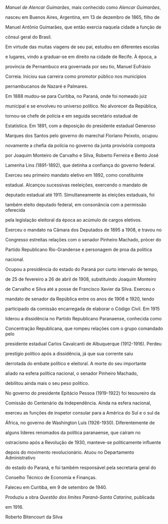 

*Manuel de Alencar Guimarães*, mais conhecido como *Alencar Guimarães*,

nasceu em Buenos Aires, Argentina, em 13 de dezembro de 1865, filho de

Manuel Antônio Guimarães, que então exercia naquela cidade a função de

cônsul geral do Brasil.



Em virtude das muitas viagens de seu pai, estudou em diferentes escolas

e lugares, vindo a graduar-se em direito na cidade de Recife. À época, a

província de Pernambuco era governada por seu tio, Manuel Eufrásio

Correia. Iniciou sua carreira como promotor público nos municípios

pernambucanos de Nazaré e Palmares.



Em 1888 mudou-se para Curitiba, no Paraná, onde foi nomeado juiz

municipal e se envolveu no universo político. No alvorecer da República,

tornou-se chefe de polícia e em seguida secretário estadual de

Estatística. Em 1891, com a deposição do presidente estadual Generoso

Marques dos Santos pelo governo do marechal Floriano Peixoto, ocupou

novamente a chefia da polícia no governo da junta provisória composta

por Joaquim Monteiro de Carvalho e Silva, Roberto Ferreira e Bento José

Lamenha Lins (1891-1892), que detinha a confiança do governo federal.



Exerceu seu primeiro mandato eletivo em 1892, como constituinte

estadual. Alcançou sucessivas reeleições, exercendo o mandato de

deputado estadual até 1911. Simultaneamente às eleições estaduais, foi

também eleito deputado federal, em consonância com a permissão oferecida

pela legislação eleitoral da época ao acúmulo de cargos eletivos.

Exerceu o mandato na Câmara dos Deputados de 1895 a 1908, e travou no

Congresso estreitas relações com o senador Pinheiro Machado, prócer do

Partido Republicano Rio-Grandense e personagem de proa da política

nacional.



Ocupou a presidência do estado do Paraná por curto intervalo de tempo,

de 25 de fevereiro a 26 de abril de 1908, substituindo Joaquim Monteiro

de Carvalho e Silva até a posse de Francisco Xavier da Silva. Exerceu o

mandato de senador da República entre os anos de 1908 e 1920, tendo

participado da comissão encarregada de elaborar o Código Civil. Em 1915

liderou a dissidência no Partido Republicano Paranaense, conhecida como

Concentração Republicana, que rompeu relações com o grupo comandado pelo

presidente estadual Carlos Cavalcanti de Albuquerque (1912-1916). Perdeu

prestígio político após a dissidência, já que sua corrente saiu

derrotada do embate político e eleitoral. A morte do seu importante

aliado na esfera política nacional, o senador Pinheiro Machado,

debilitou ainda mais o seu peso político.



No governo do presidente Epitácio Pessoa (1919-1922) foi tesoureiro da

Comissão do Centenário da Independência. Ainda na esfera nacional,

exerceu as funções de inspetor consular para a América do Sul e o sul da

África, no governo de Washington Luís (1926-1930). Diferentemente de

alguns líderes renomados da política paranaense, que caíram no

ostracismo após a Revolução de 1930, manteve-se politicamente influente

depois do movimento revolucionário. Atuou no Departamento Administrativo

do estado do Paraná, e foi também responsável pela secretaria geral do

Conselho Técnico de Economia e Finanças.



Faleceu em Curitiba, em 9 de setembro de 1940.



Produziu a obra *Questão dos limites Paraná-Santa Catarina*, publicada

em 1916.



Roberto Bitencourt da Silva



